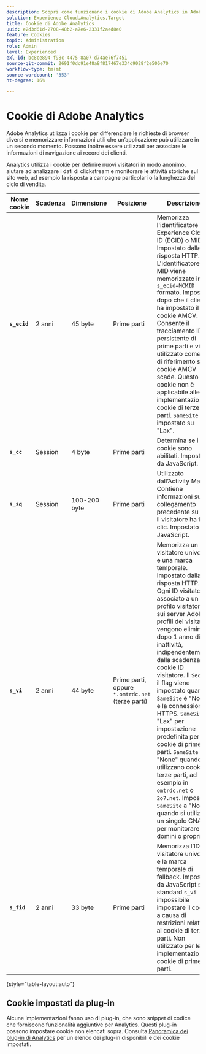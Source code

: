 ```yaml
---
description: Scopri come funzionano i cookie di Adobe Analytics in Adobe Experience Cloud.
solution: Experience Cloud,Analytics,Target
title: Cookie di Adobe Analytics
uuid: e2d3d61d-2708-48b2-a7e6-2331f2aed8e0
feature: Cookies
topic: Administration
role: Admin
level: Experienced
exl-id: bc8ce894-f98c-4475-8a07-d74ae76f7451
source-git-commit: 2691f0dc91e48a8f817467e334d9028f2e506e70
workflow-type: tm+mt
source-wordcount: '353'
ht-degree: 16%

---
```


# Cookie di Adobe Analytics

Adobe Analytics utilizza i cookie per differenziare le richieste di browser diversi e memorizzare informazioni utili che un’applicazione può utilizzare in un secondo momento. Possono inoltre essere utilizzati per associare le informazioni di navigazione ai record dei clienti.

Analytics utilizza i cookie per definire nuovi visitatori in modo anonimo, aiutare ad analizzare i dati di clickstream e monitorare le attività storiche sul sito web, ad esempio la risposta a campagne particolari o la lunghezza del ciclo di vendita.

| Nome cookie | Scadenza | Dimensione | Posizione | Descrizione |
| --- | --- | --- | --- | --- |
| **`s_ecid`** | 2 anni | 45 byte | Prime parti | Memorizza l&#39;identificatore Experience Cloud ID (ECID) o MID. Impostato dalla risposta HTTP. L&#39;identificatore MID viene memorizzato in `s_ecid=MCMID` formato. Impostato dopo che il client ha impostato il cookie AMCV. Consente il tracciamento ID persistente di prime parti e viene utilizzato come ID di riferimento se il cookie AMCV scade. Questo cookie non è applicabile alle implementazioni di cookie di terze parti. `SameSite` è impostato su &quot;Lax&quot;. |
| **`s_cc`** | Session | 4 byte | Prime parti | Determina se i cookie sono abilitati. Impostato da JavaScript. |
| **`s_sq`** | Session | 100-200 byte | Prime parti | Utilizzato dall’Activity Map. Contiene informazioni sul collegamento precedente su cui il visitatore ha fatto clic. Impostato da JavaScript. |
| **`s_vi`** | 2 anni | 44 byte | Prime parti, oppure `*.omtrdc.net` (terze parti) | Memorizza un ID visitatore univoco e una marca temporale. Impostato dalla risposta HTTP. Ogni ID visitatore è associato a un profilo visitatore sui server Adobe. I profili dei visitatori vengono eliminati dopo 1 anno di inattività, indipendentemente dalla scadenza del cookie ID visitatore. Il `Secure` il flag viene impostato quando `SameSite` è &quot;None&quot; e la connessione è HTTPS. `SameSite` è &quot;Lax&quot; per impostazione predefinita per i cookie di prime parti. `SameSite` è &quot;None&quot; quando si utilizzano cookie di terze parti, ad esempio in `omtrdc.net` o `2o7.net`. Imposta `SameSite` a &quot;None&quot; quando si utilizza un singolo CNAME per monitorare più domini o proprietà. |
| **`s_fid`** | 2 anni | 33 byte | Prime parti | Memorizza l’ID visitatore univoco e la marca temporale di fallback. Impostato da JavaScript se lo standard `s_vi` impossibile impostare il cookie a causa di restrizioni relative ai cookie di terze parti. Non utilizzato per le implementazioni di cookie di prime parti. |

{style="table-layout:auto"}

## Cookie impostati da plug-in

Alcune implementazioni fanno uso di plug-in, che sono snippet di codice che forniscono funzionalità aggiuntive per Analytics. Questi plug-in possono impostare cookie non elencati sopra. Consulta [Panoramica dei plug-in di Analytics](https://experienceleague.adobe.com/en/docs/analytics/implementation/vars/plugins/impl-plugins) per un elenco dei plug-in disponibili e dei cookie impostati.
